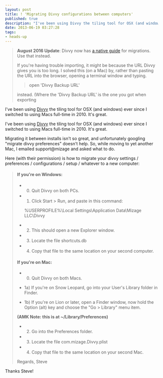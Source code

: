 ```yaml
---
layout: post
title: ! 'Migrating Divvy configurations between computers'
published: true
description: "I've been using Divvy the tiling tool for OSX (and windows) ever since I switched to using Macs full-time in 2010. It's great."
date: 2013-06-19 03:27:28
tags:
- heads-up
---
```


> **August 2016 Update**: Divvy now has <a href="http://mizage.clarify-it.com/d/nxr9qg">a native guide</a> for migrations. Use that instead.
>
> If you're having trouble importing, it might be because the URL Divvy gives you is too long. I solved this (on a Mac) by, rather than pasting the URL into the browser, opening a terminal window and typing.
>
> > open 'Divvy Backup URL'
>
> instead. (Where the 'Divvy Backup URL' is the one you got when exporting

I've been using <a href="http://mizage.com/divvy/">Divvy</a> the tiling tool for OSX (and windows) ever since I switched to using Macs full-time in 2010. It's great.</p>


I've been using [Divvy](http://mizage.com/divvy/) the tiling tool for OSX (and windows) ever since I switched to using Macs full-time in 2010. It's great.

Migrating it between installs isn't so great, and unfortunately googling "migrate divvy preferences" doesn't help.  So, while moving to yet another Mac, I emailed support@mizage and asked what to do.

Here (with their permission) is how to migrate your divvy settings / preferences / configurations / setup / whatever to a new computer:

> #### If you're on Windows:
>
> - 0) Quit Divvy on both PCs.
>
> - 1) Click Start > Run, and paste in this command:
>
>    %USERPROFILE%\Local Settings\Application Data\Mizage LLC\Divvy
>
> - 2) This should open a new Explorer window.
>
> - 3) Locate the file shortcuts.db
>
> - 4) Copy that file to the same location on your second computer.
>
>
> #### If you're on Mac:
>
> - 0) Quit Divvy on both Macs.
>
> - 1a) If you're on Snow Leopard, go into your User's Library folder in Finder.
>
> - 1b) If you're on Lion or later, open a Finder window, now hold the Option (alt) key and choose the "Go > Library" menu item.
>
> **(AMK Note: this is at ~/Library/Preferences)**
>
> - 2) Go into the Preferences folder.
>
> - 3) Locate the file com.mizage.Divvy.plist
>
> - 4) Copy that file to the same location on your second Mac.
>
> Regards,
> Steve

Thanks Steve!
